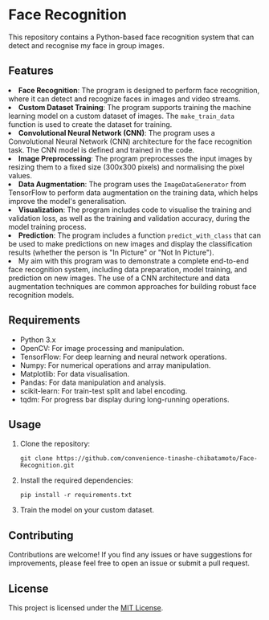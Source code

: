   <h1>Face Recognition</h1>
  <p>This repository contains a Python-based face recognition system that can detect and recognise my face in group images.</p>

  <h2>Features</h2>
    <li><strong>Face Recognition</strong>: The program is designed to perform face recognition, where it can detect and recognize faces in images and video streams.</li>
    <li><strong>Custom Dataset Training</strong>: The program supports training the machine learning model on a custom dataset of images. The <code>make_train_data</code> function is used to create the dataset for training.</li>
    <li><strong>Convolutional Neural Network (CNN)</strong>: The program uses a Convolutional Neural Network (CNN) architecture for the face recognition task. The CNN model is defined and trained in the code.</li>
    <li><strong>Image Preprocessing</strong>: The program preprocesses the input images by resizing them to a fixed size (300x300 pixels) and normalising the pixel values.</li>
    <li><strong>Data Augmentation</strong>: The program uses the <code>ImageDataGenerator</code> from TensorFlow to perform data augmentation on the training data, which helps improve the model's generalisation.</li>
    <li><strong>Visualization</strong>: The program includes code to visualise the training and validation loss, as well as the training and validation accuracy, during the model training process.</li>
    <li><strong>Prediction</strong>: The program includes a function <code>predict_with_class</code> that can be used to make predictions on new images and display the classification results (whether the person is "In Picture" or "Not In Picture").</li>
    <li>My aim with this program was to demonstrate a complete end-to-end face recognition system, including data preparation, model training, and prediction on new images. The use of a CNN architecture and data augmentation techniques are common approaches for building robust face recognition models.</li>

  <h2>Requirements</h2>
  <ul>
    <li>Python 3.x</li>
    <li>OpenCV: For image processing and manipulation.</li>
    <li>TensorFlow: For deep learning and neural network operations.</li>
    <li>Numpy: For numerical operations and array manipulation.</li>
    <li>Matplotlib: For data visualisation.</li>
    <li>Pandas: For data manipulation and analysis.
    <li>scikit-learn: For train-test split and label encoding.</li>
    <li>tqdm: For progress bar display during long-running operations.</li>
  </ul>

  <h2>Usage</h2>
  <ol>
    <li>Clone the repository:
      <pre><code>git clone https://github.com/convenience-tinashe-chibatamoto/Face-Recognition.git</code></pre>
    </li>
    <li>Install the required dependencies:
      <pre><code>pip install -r requirements.txt</code></pre>
    </li>
    <li>Train the model on your custom dataset.
    </li>
  </ol>

  <h2>Contributing</h2>
  <p>Contributions are welcome! If you find any issues or have suggestions for improvements, please feel free to open an issue or submit a pull request.</p>

  <h2>License</h2>
  <p>This project is licensed under the <a href="LICENSE">MIT License</a>.</p>
